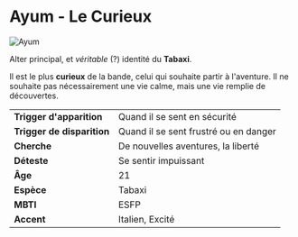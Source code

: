 # Ayum - Le Curieux
![Ayum](../.../_images/ayum4.png)

Alter principal, et *véritable* (?) identité du **Tabaxi**.

Il est le plus **curieux** de la bande, celui qui souhaite partir à l'aventure. Il ne souhaite pas nécessairement une vie calme, mais une vie remplie de découvertes.

| | |
| - | - |
| **Trigger d'apparition** | Quand il se sent en sécurité |
| **Trigger de disparition** | Quand il se sent frustré ou en danger |
| **Cherche** | De nouvelles aventures, la liberté |
| **Déteste** | Se sentir impuissant |
| **Âge** | 21 |
| **Espèce** | Tabaxi |
| **MBTI** | ESFP |
| **Accent** | Italien, Excité |
